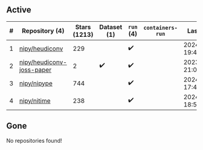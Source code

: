 ## Active
| # | Repository (4) | Stars (1213) | Dataset (1) | `run` (4) | `containers-run` | Last Modified |
| --- | --- | --- | --- | --- | --- | --- |
| 1 | [nipy/heudiconv](https://github.com/nipy/heudiconv) | 229 |  | :heavy_check_mark: |  | 2024-07-18 19:43:18+00:00 |
| 2 | [nipy/heudiconv-joss-paper](https://github.com/nipy/heudiconv-joss-paper) | 2 | :heavy_check_mark: | :heavy_check_mark: |  | 2023-07-17 21:09:07+00:00 |
| 3 | [nipy/nipype](https://github.com/nipy/nipype) | 744 |  | :heavy_check_mark: |  | 2024-07-23 17:49:08+00:00 |
| 4 | [nipy/nitime](https://github.com/nipy/nitime) | 238 |  | :heavy_check_mark: |  | 2024-06-17 18:52:44+00:00 |

## Gone
No repositories found!
